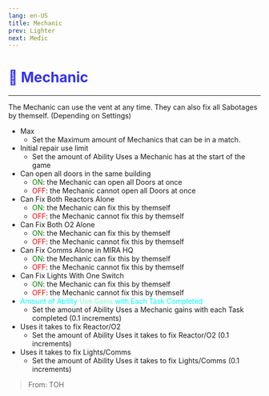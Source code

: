 ```yaml
---
lang: en-US
title: Mechanic
prev: Lighter
next: Medic
---
```


# <font color="#3131f6">🔧 <b>Mechanic</b></font> <Badge text="Support" type="tip" vertical="middle"/>

***

The Mechanic can use the vent at any time. They can also fix all Sabotages by themself. (Depending on Settings)

- Max
  - Set the Maximum amount of Mechanics that can be in a match.
- Initial repair use limit
  - Set the amount of Ability Uses a Mechanic has at the start of the game
- Can open all doors in the same building
  - <font color=green>ON</font>: the Mechanic can open all Doors at once
  - <font color=red>OFF</font>: the Mechanic cannot open all Doors at once
- Can Fix Both Reactors Alone
  - <font color=green>ON</font>: the Mechanic can fix this by themself
  - <font color=red>OFF</font>: the Mechanic cannot fix this by themself
- Can Fix Both O2 Alone
  - <font color=green>ON</font>: the Mechanic can fix this by themself
  - <font color=red>OFF</font>: the Mechanic cannot fix this by themself
- Can Fix Comms Alone in MIRA HQ
  - <font color=green>ON</font>: the Mechanic can fix this by themself
  - <font color=red>OFF</font>: the Mechanic cannot fix this by themself
- Can Fix Lights With One Switch
  - <font color=green>ON</font>: the Mechanic can fix this by themself
  - <font color=red>OFF</font>: the Mechanic cannot fix this by themself
- <font color=#00ffff>Amount of Ability</font> <font color=#7fffd2>Use Gains</font> <font color=#00ffff>with Each Task Completed</font>
  - Set the amount of Ability Uses a Mechanic gains with each Task completed (0.1 increments)
- Uses it takes to fix Reactor/O2
  - Set the amount of Ability Uses it takes to fix Reactor/O2 (0.1 increments)
- Uses it takes to fix Lights/Comms
  - Set the amount of Ability Uses it takes to fix Lights/Comms (0.1 increments)

> From: TOH
